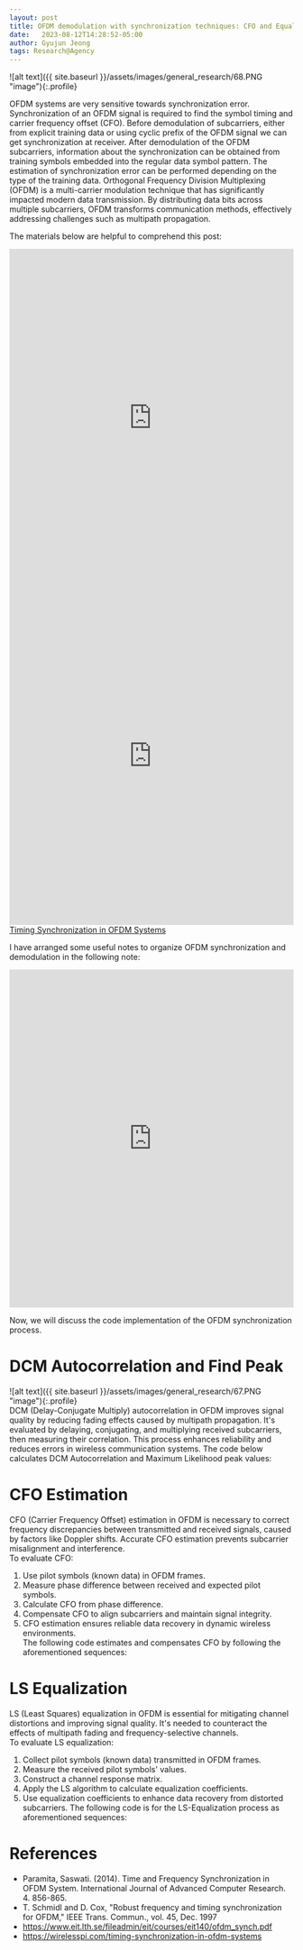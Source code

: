 ```yaml
---
layout: post
title: OFDM demodulation with synchronization techniques: CFO and Equalization
date:   2023-08-12T14:28:52-05:00
author: Gyujun Jeong
tags: Research@Agency
---
```


![alt text]({{ site.baseurl }}/assets/images/general_research/68.PNG "image"){:.profile}<br>

OFDM systems are very sensitive towards  synchronization error. Synchronization of an OFDM signal is required to find the symbol timing and carrier frequency offset (CFO). Before demodulation of subcarriers, either from explicit training data or using cyclic prefix of the OFDM signal we can get synchronization at receiver. After demodulation of the OFDM subcarriers, information about the synchronization can be obtained from training symbols embedded into the regular data symbol pattern. The estimation of synchronization error can be performed depending on the type of the training data. Orthogonal Frequency Division Multiplexing (OFDM) is a multi-carrier modulation technique that has significantly impacted modern data transmission. By distributing data bits across multiple subcarriers, OFDM transforms communication methods, effectively addressing challenges such as multipath propagation.<br>

The materials below are helpful to comprehend this post:<br>
<iframe src="https://drive.google.com/file/d/1UXBKSiIWQODTCLaJvZ2M2YlT8f9Wmre1/preview" type="application/pdf" style="width:100%; height:600px;" frameborder="0"></iframe><br>
<iframe src="https://drive.google.com/file/d/1uOm2mTfnvMKewzKpfGH8Wp4wkvNYGfEf/preview" type="application/pdf" style="width:100%; height:600px;" frameborder="0"></iframe><br>
<a href="https://wirelesspi.com/timing-synchronization-in-ofdm-systems/" target="_blank">Timing Synchronization in OFDM Systems</a><br>

I have arranged some useful notes to organize OFDM synchronization and demodulation in the following note:<br>
<iframe src="https://drive.google.com/file/d/1AEJol-bRUNF_ENH5fEIbjCvCcVrMa12E/preview" type="application/pdf" style="width:100%; height:600px;" frameborder="0"></iframe><br>

Now, we will discuss the code implementation of the OFDM synchronization process. <br>

# DCM Autocorrelation and Find Peak
![alt text]({{ site.baseurl }}/assets/images/general_research/67.PNG "image"){:.profile}<br>
DCM (Delay-Conjugate Multiply) autocorrelation in OFDM improves signal quality by reducing fading effects caused by multipath propagation. It's evaluated by delaying, conjugating, and multiplying received subcarriers, then measuring their correlation. This process enhances reliability and reduces errors in wireless communication systems. The code below calculates DCM Autocorrelation and Maximum Likelihood peak values:<br>
<script src="https://gist.github.com/gyulab/d0c4216e798fadd68379bc43a3680f01.js"></script>

# CFO Estimation
CFO (Carrier Frequency Offset) estimation in OFDM is necessary to correct frequency discrepancies between transmitted and received signals, caused by factors like Doppler shifts. Accurate CFO estimation prevents subcarrier misalignment and interference.<br>
To evaluate CFO:<br>
1. Use pilot symbols (known data) in OFDM frames.
2. Measure phase difference between received and expected pilot symbols.
3. Calculate CFO from phase difference.
4. Compensate CFO to align subcarriers and maintain signal integrity.
5. CFO estimation ensures reliable data recovery in dynamic wireless environments.<br>
The following code estimates and compensates CFO by following the aforementioned sequences:<br>
<script src="https://gist.github.com/gyulab/2896b3287e7a3891220f8a72ad1bdd89.js"></script>

# LS Equalization
LS (Least Squares) equalization in OFDM is essential for mitigating channel distortions and improving signal quality. It's needed to counteract the effects of multipath fading and frequency-selective channels.<br>
To evaluate LS equalization:<br>
1. Collect pilot symbols (known data) transmitted in OFDM frames.
2. Measure the received pilot symbols' values.
3. Construct a channel response matrix.
4. Apply the LS algorithm to calculate equalization coefficients.
5. Use equalization coefficients to enhance data recovery from distorted subcarriers.
The following code is for the LS-Equalization process as aforementioned sequences:<br>
<script src="https://gist.github.com/gyulab/2bcc8608479706c8329571d8fb854882.js"></script>


# References
- Paramita, Saswati. (2014). Time and Frequency Synchronization in OFDM System. International Journal of Advanced Computer Research. 4. 856-865.
- T. Schmidl and D. Cox, "Robust frequency and timing synchronization for OFDM," IEEE Trans. Commun., vol. 45, Dec. 1997
- https://www.eit.lth.se/fileadmin/eit/courses/eit140/ofdm_synch.pdf
- https://wirelesspi.com/timing-synchronization-in-ofdm-systems

